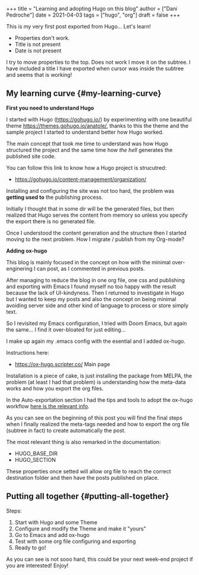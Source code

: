 +++
title = "Learning and adopting Hugo on this blog"
author = ["Dani Pedroche"]
date = 2021-04-03
tags = ["hugo", "org"]
draft = false
+++

This is my very first post exported from Hugo...
Let's learn!

-   Properties don't work.
-   Title is not present
-   Date is not present

I try to move properties to the top. Does not work
I move it on the subtree.
I have included a title
I have exported when cursor was inside the subtree and seems that is working!


## My learning curve {#my-learning-curve}

**First you need to understand Hugo**

I started with Hugo (<https://gohugo.io/>) by experimenting with one
beautiful theme <https://themes.gohugo.io/anatole/>, thanks to this
the theme and the sample project I started to understand better
how Hugo worked.

The main concept that took me time to understand was how Hugo
structured the project and the same time how _the hell_ generates the
published site code.

You can follow this link to know how a Hugo project is strucutred:

-   <https://gohugo.io/content-management/organization/>

Installing and configuring the site was not too hard, the problem
was **getting used to** the publishing process.

Initially I thought that in some dir will be the generated files,
but then realized that Hugo serves the content from memory so
unless you specify the export there is no generated file.

Once I understood the content generation and the structure then I
started moving to the next problem. How I migrate / publish from
my Org-mode?

**Adding ox-hugo**

This blog is mainly focused in the concept on how with the minimal
over-enginering I can post, as I commented in previous posts.

After managing to reduce the blog in one org file, one css and
publishing and exporting with Emacs I found myself no too happy
with the result because the lack of UI-kindyness. Then I returned
to investigate in Hugo but I wanted to keep my posts and also the
concept on being minimal avoiding server side and other kind of
language to process or store simply text.

So I revisited my Emacs configuration, I tried with Doom Emacs,
but again the same... I find it over-bloated for just editing...

I make up again my .emacs config with the esential and I added
ox-hugo.

Instructions here:

-   <https://ox-hugo.scripter.co/> Main page

Installation is a piece of cake, is just installing the package
from MELPA, the problem (at least I had that problem) is
understanding how the meta-data works and how you export the org
files.

In the Auto-exportation section I had the tips and tools to adopt
the ox-hugo workflow [here is the relevant info](https://ox-hugo.scripter.co/doc/auto-export-on-saving/).

As you can see on the beginning of this post you will find the
final steps when I finally realized the meta-tags needed and how
to export the org file (subtree in fact) to create automatically
the post.

The most relevant thing is also remarked in the documentation:

-   HUGO\_BASE\_DIR
-   HUGO\_SECTION

These properties once setted will allow org file to reach the
correct destination folder and then have the posts published on
place.


## Putting all together {#putting-all-together}

Steps:

1.  Start with Hugo and some Theme
2.  Configure and modify the Theme and make it "yours"
3.  Go to Emacs and add ox-hugo
4.  Test with some org file configuring and exporting
5.  Ready to go!

As you can see is not sooo hard, this could be your next week-end
project if you are interested! Enjoy!
